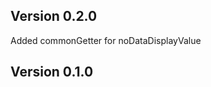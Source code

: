 Version 0.2.0
---------------

Added commonGetter for noDataDisplayValue

Version 0.1.0
---------------